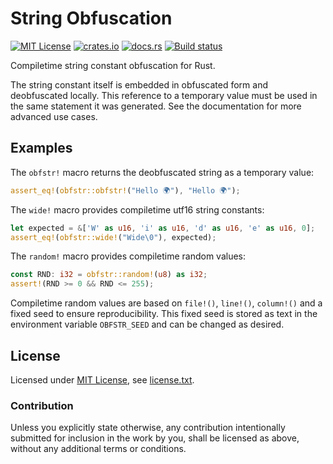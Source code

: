 String Obfuscation
==================

[![MIT License](https://img.shields.io/badge/License-MIT-yellow.svg)](https://opensource.org/licenses/MIT)
[![crates.io](https://img.shields.io/crates/v/obfstr.svg)](https://crates.io/crates/obfstr)
[![docs.rs](https://docs.rs/obfstr/badge.svg)](https://docs.rs/obfstr)
[![Build status](https://github.com/CasualX/obfstr/workflows/CI/badge.svg)](https://github.com/CasualX/obfstr/actions)

Compiletime string constant obfuscation for Rust.

The string constant itself is embedded in obfuscated form and deobfuscated locally.
This reference to a temporary value must be used in the same statement it was generated.
See the documentation for more advanced use cases.

Examples
--------

The `obfstr!` macro returns the deobfuscated string as a temporary value:

```rust
assert_eq!(obfstr::obfstr!("Hello 🌍"), "Hello 🌍");
```

The `wide!` macro provides compiletime utf16 string constants:

```rust
let expected = &['W' as u16, 'i' as u16, 'd' as u16, 'e' as u16, 0];
assert_eq!(obfstr::wide!("Wide\0"), expected);
```

The `random!` macro provides compiletime random values:

```rust
const RND: i32 = obfstr::random!(u8) as i32;
assert!(RND >= 0 && RND <= 255);
```

Compiletime random values are based on `file!()`, `line!()`, `column!()` and a fixed seed to ensure reproducibility.
This fixed seed is stored as text in the environment variable `OBFSTR_SEED` and can be changed as desired.

License
-------

Licensed under [MIT License](https://opensource.org/licenses/MIT), see [license.txt](license.txt).

### Contribution

Unless you explicitly state otherwise, any contribution intentionally submitted
for inclusion in the work by you, shall be licensed as above, without any additional terms or conditions.
